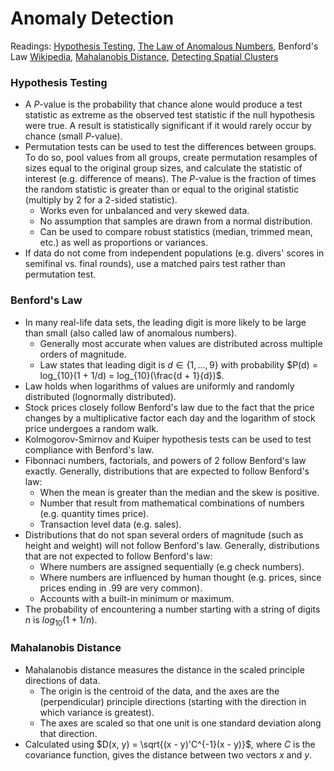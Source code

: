 # Anomaly Detection

Readings: [Hypothesis Testing](https://mdporter.github.io/SYS6018/other/HypTesting.pdf), [The Law of Anomalous Numbers](https://mdporter.github.io/SYS6018/other/(Benford)%20The%20Law%20of%20Anomalous%20Numbers.pdf), Benford's Law [Wikipedia](https://en.wikipedia.org/wiki/Benford%27s_law), [Mahalanobis Distance](https://stats.stackexchange.com/questions/62092/bottom-to-top-explanation-of-the-mahalanobis-distance), [Detecting Spatial Clusters](https://mdporter.github.io/SYS6018/other/Neill-Moore_biosurv.pdf)

### Hypothesis Testing

- A $P$-value is the probability that chance alone would produce a test statistic as extreme as the observed test statistic if the null hypothesis were true. A result is statistically significant if it would rarely occur by chance (small $P$-value).
- Permutation tests can be used to test the differences between groups. To do so, pool values from all groups, create permutation resamples of sizes equal to the original group sizes, and calculate the statistic of interest (e.g. difference of means). The $P$-value is the fraction of times the random statistic is greater than or equal to the original statistic (multiply by 2 for a 2-sided statistic).
  - Works even for unbalanced and very skewed data.
  - No assumption that samples are drawn from a normal distribution.
  - Can be used to compare robust statistics (median, trimmed mean, etc.) as well as proportions or variances.
- If data do not come from independent populations (e.g. divers' scores in semifinal vs. final rounds), use a matched pairs test rather than permutation test.

### Benford's Law

- In many real-life data sets, the leading digit is more likely to be large than small (also called law of anomalous numbers).
  - Generally most accurate when values are distributed across multiple orders of magnitude.
  - Law states that leading digit is $d \in \{1, ..., 9\}$ with probability $P(d) = log_{10}(1 + 1/d) = log_{10}(\frac{d + 1}{d})$.
- Law holds when logarithms of values are uniformly and randomly distributed (lognormally distributed).
- Stock prices closely follow Benford's law due to the fact that the price changes by a multiplicative factor each day and the logarithm of stock price undergoes a random walk.
- Kolmogorov-Smirnov and Kuiper hypothesis tests can be used to test compliance with Benford's law.
- Fibonnaci numbers, factorials, and powers of 2 follow Benford's law exactly. Generally, distributions that are expected to follow Benford's law:
  - When the mean is greater than the median and the skew is positive.
  - Number that result from mathematical combinations of numbers (e.g. quantity times price).
  - Transaction level data (e.g. sales).
- Distributions that do not span several orders of magnitude (such as height and weight) will not follow Benford's law. Generally, distributions that are not expected to follow Benford's law:
  - Where numbers are assigned sequentially (e.g check numbers).
  - Where numbers are influenced by human thought (e.g. prices, since prices ending in .99 are very common).
  - Accounts with a built-in minimum or maximum.
- The probability of encountering a number starting with a string of digits *n* is $log_{10}(1 + 1/n)$.

### Mahalanobis Distance

- Mahalanobis distance measures the distance in the scaled principle directions of data.
  - The origin is the centroid of the data, and the axes are the (perpendicular) principle directions (starting with the direction in which variance is greatest).
  - The axes are scaled so that one unit is one standard deviation along that direction.
- Calculated using $D(x, y) = \sqrt{(x - y)'C^{-1}(x - y)}$, where $C$ is the covariance function, gives the distance between two vectors $x$ and $y$.